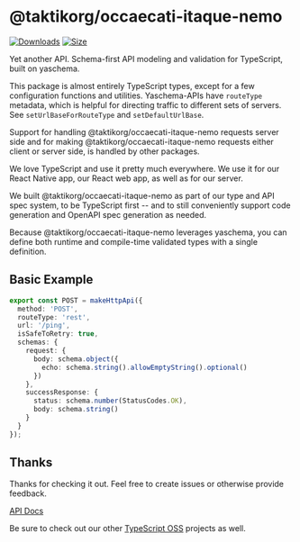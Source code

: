 # @taktikorg/occaecati-itaque-nemo

[![Downloads][downloads-badge]][downloads]
[![Size][size-badge]][size]

Yet another API.  Schema-first API modeling and validation for TypeScript, built on yaschema.

This package is almost entirely TypeScript types, except for a few configuration functions and utilities.  Yaschema-APIs have `routeType` metadata, which is helpful for directing traffic to different sets of servers.  See `setUrlBaseForRouteType` and `setDefaultUrlBase`.

Support for handling @taktikorg/occaecati-itaque-nemo requests server side and for making @taktikorg/occaecati-itaque-nemo requests either client or server side, is handled by other packages.

We love TypeScript and use it pretty much everywhere.  We use it for our React Native app, our React web app, as well as for our server.

We built @taktikorg/occaecati-itaque-nemo as part of our type and API spec system, to be TypeScript first -- and to still conveniently support code generation and OpenAPI spec generation as needed.

Because @taktikorg/occaecati-itaque-nemo leverages yaschema, you can define both runtime and compile-time validated types with a single definition.

## Basic Example

```typescript
export const POST = makeHttpApi({
  method: 'POST',
  routeType: 'rest',
  url: '/ping',
  isSafeToRetry: true,
  schemas: {
    request: {
      body: schema.object({
        echo: schema.string().allowEmptyString().optional()
      })
    },
    successResponse: {
      status: schema.number(StatusCodes.OK),
      body: schema.string()
    }
  }
});
```

## Thanks

Thanks for checking it out.  Feel free to create issues or otherwise provide feedback.

[API Docs](https://typescript-oss.github.io/@taktikorg/occaecati-itaque-nemo/)

Be sure to check out our other [TypeScript OSS](https://github.com/TypeScript-OSS) projects as well.

<!-- Definitions -->

[downloads-badge]: https://img.shields.io/npm/dm/@taktikorg/occaecati-itaque-nemo.svg

[downloads]: https://www.npmjs.com/package/@taktikorg/occaecati-itaque-nemo

[size-badge]: https://img.shields.io/bundlephobia/minzip/@taktikorg/occaecati-itaque-nemo.svg

[size]: https://bundlephobia.com/result?p=@taktikorg/occaecati-itaque-nemo
